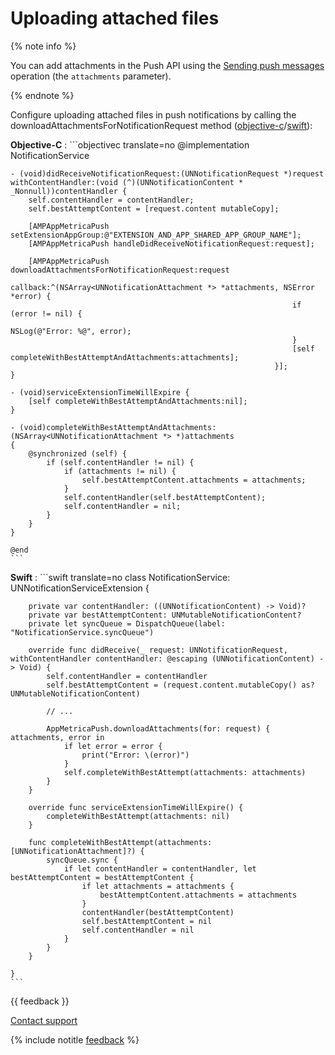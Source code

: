 # Uploading attached files

{% note info %}

You can add attachments in the Push API using the [Sending push messages](../../../mobile-api/push/post-send-batch.md) operation (the `attachments` parameter).

{% endnote %}

Configure uploading attached files in push notifications by calling the downloadAttachmentsForNotificationRequest method ([objective-c](objectivec/AMPAppMetricaPush.md#method_downloadAttachmentsForNotificationRequest)/[swift](swift/AppMetricaPush.md#method_downloadAttachmentsForNotificationRequest)):

**Objective-C**
:   ```objectivec translate=no
    @implementation NotificationService

    - (void)didReceiveNotificationRequest:(UNNotificationRequest *)request withContentHandler:(void (^)(UNNotificationContent * _Nonnull))contentHandler {
        self.contentHandler = contentHandler;
        self.bestAttemptContent = [request.content mutableCopy];

        [AMPAppMetricaPush setExtensionAppGroup:@"EXTENSION_AND_APP_SHARED_APP_GROUP_NAME"];
        [AMPAppMetricaPush handleDidReceiveNotificationRequest:request];

        [AMPAppMetricaPush downloadAttachmentsForNotificationRequest:request
                                                               callback:^(NSArray<UNNotificationAttachment *> *attachments, NSError *error) {
                                                                   if (error != nil) {
                                                                       NSLog(@"Error: %@", error);
                                                                   }
                                                                   [self completeWithBestAttemptAndAttachments:attachments];
                                                               }];
    }

    - (void)serviceExtensionTimeWillExpire {
        [self completeWithBestAttemptAndAttachments:nil];
    }

    - (void)completeWithBestAttemptAndAttachments:(NSArray<UNNotificationAttachment *> *)attachments
    {
        @synchronized (self) {
            if (self.contentHandler != nil) {
                if (attachments != nil) {
                    self.bestAttemptContent.attachments = attachments;
                }
                self.contentHandler(self.bestAttemptContent);
                self.contentHandler = nil;
            }
        }
    }

    @end
    ```

**Swift**
:   ```swift translate=no
    class NotificationService: UNNotificationServiceExtension {

        private var contentHandler: ((UNNotificationContent) -> Void)?
        private var bestAttemptContent: UNMutableNotificationContent?
        private let syncQueue = DispatchQueue(label: "NotificationService.syncQueue")

        override func didReceive(_ request: UNNotificationRequest, withContentHandler contentHandler: @escaping (UNNotificationContent) -> Void) {
            self.contentHandler = contentHandler
            self.bestAttemptContent = (request.content.mutableCopy() as? UNMutableNotificationContent)

            // ...

            AppMetricaPush.downloadAttachments(for: request) { attachments, error in
                if let error = error {
                    print("Error: \(error)")
                }
                self.completeWithBestAttempt(attachments: attachments)
            }
        }

        override func serviceExtensionTimeWillExpire() {
            completeWithBestAttempt(attachments: nil)
        }

        func completeWithBestAttempt(attachments: [UNNotificationAttachment]?) {
            syncQueue.sync {
                if let contentHandler = contentHandler, let bestAttemptContent = bestAttemptContent {
                    if let attachments = attachments {
                        bestAttemptContent.attachments = attachments
                    }
                    contentHandler(bestAttemptContent)
                    self.bestAttemptContent = nil
                    self.contentHandler = nil
                }
            }
        }

    }
    ```

{{ feedback }}

<a href="../../../troubleshooting/feedback-new">
  <span class="button">Contact support</span>
</a>

{% include notitle [feedback](../../../_includes/feedback-button.md) %}
